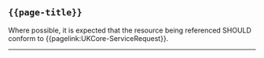 ## <code>{{page-title}}</code>

Where possible, it is expected that the resource being referenced SHOULD conform to {{pagelink:UKCore-ServiceRequest}}.

---